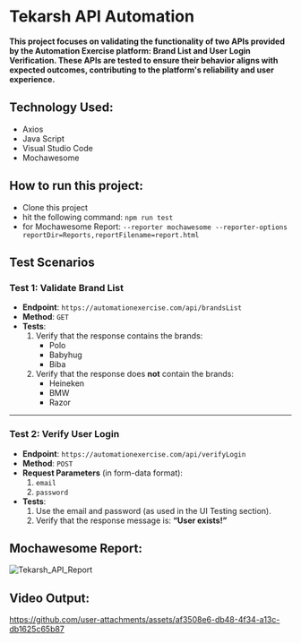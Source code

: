 # Tekarsh API Automation

**This project focuses on validating the functionality of two APIs provided by the Automation Exercise platform: Brand List and User Login Verification. These APIs are tested to ensure their behavior aligns with expected outcomes, contributing to the platform's reliability and user experience.**


## Technology Used:

- Axios
- Java Script
- Visual Studio Code
- Mochawesome

## How to run this project:

- Clone this project
- hit the following command: ```npm run test```
- for Mochawesome Report: ```--reporter mochawesome --reporter-options reportDir=Reports,reportFilename=report.html```

## Test Scenarios

### **Test 1: Validate Brand List**
- **Endpoint**: `https://automationexercise.com/api/brandsList`
- **Method**: `GET`
- **Tests**:
  1. Verify that the response contains the brands:
     - Polo
     - Babyhug
     - Biba
  2. Verify that the response does **not** contain the brands:
     - Heineken
     - BMW
     - Razor

---

### **Test 2: Verify User Login**
- **Endpoint**: `https://automationexercise.com/api/verifyLogin`
- **Method**: `POST`
- **Request Parameters** (in form-data format):
  1. `email`
  2. `password`
- **Tests**:
  1. Use the email and password (as used in the UI Testing section).
  2. Verify that the response message is: **“User exists!”**
 

 ## Mochawesome Report:
 
![Tekarsh_API_Report](https://github.com/user-attachments/assets/41eb3eac-0010-42a8-a73b-1c0f450569f9)


## Video Output:

https://github.com/user-attachments/assets/af3508e6-db48-4f34-a13c-db1625c65b87





